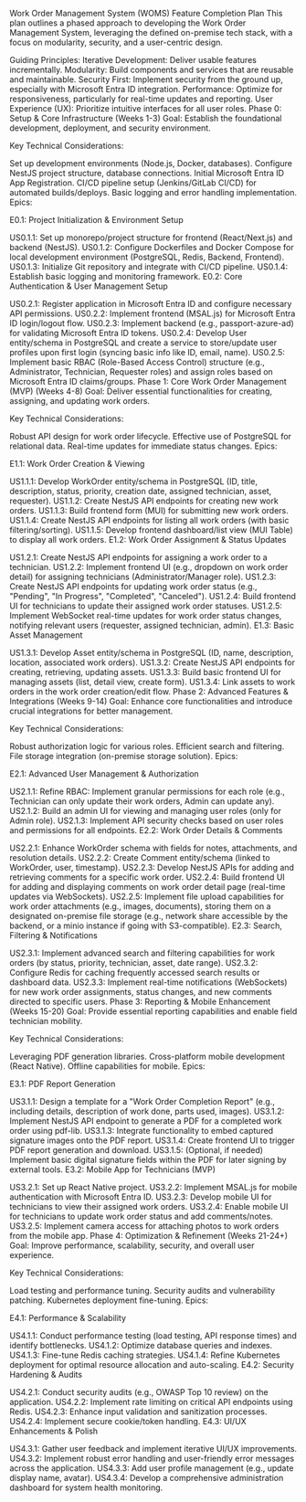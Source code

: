 Work Order Management System (WOMS) Feature Completion Plan
This plan outlines a phased approach to developing the Work Order Management System, leveraging the defined on-premise tech stack, with a focus on modularity, security, and a user-centric design.

Guiding Principles:
Iterative Development: Deliver usable features incrementally.
Modularity: Build components and services that are reusable and maintainable.
Security First: Implement security from the ground up, especially with Microsoft Entra ID integration.
Performance: Optimize for responsiveness, particularly for real-time updates and reporting.
User Experience (UX): Prioritize intuitive interfaces for all user roles.
Phase 0: Setup & Core Infrastructure (Weeks 1-3)
Goal: Establish the foundational development, deployment, and security environment.

Key Technical Considerations:

Set up development environments (Node.js, Docker, databases).
Configure NestJS project structure, database connections.
Initial Microsoft Entra ID App Registration.
CI/CD pipeline setup (Jenkins/GitLab CI/CD) for automated builds/deploys.
Basic logging and error handling implementation.
Epics:

E0.1: Project Initialization & Environment Setup

US0.1.1: Set up monorepo/project structure for frontend (React/Next.js) and backend (NestJS).
US0.1.2: Configure Dockerfiles and Docker Compose for local development environment (PostgreSQL, Redis, Backend, Frontend).
US0.1.3: Initialize Git repository and integrate with CI/CD pipeline.
US0.1.4: Establish basic logging and monitoring framework.
E0.2: Core Authentication & User Management Setup

US0.2.1: Register application in Microsoft Entra ID and configure necessary API permissions.
US0.2.2: Implement frontend (MSAL.js) for Microsoft Entra ID login/logout flow.
US0.2.3: Implement backend (e.g., passport-azure-ad) for validating Microsoft Entra ID tokens.
US0.2.4: Develop User entity/schema in PostgreSQL and create a service to store/update user profiles upon first login (syncing basic info like ID, email, name).
US0.2.5: Implement basic RBAC (Role-Based Access Control) structure (e.g., Administrator, Technician, Requester roles) and assign roles based on Microsoft Entra ID claims/groups.
Phase 1: Core Work Order Management (MVP) (Weeks 4-8)
Goal: Deliver essential functionalities for creating, assigning, and updating work orders.

Key Technical Considerations:

Robust API design for work order lifecycle.
Effective use of PostgreSQL for relational data.
Real-time updates for immediate status changes.
Epics:

E1.1: Work Order Creation & Viewing

US1.1.1: Develop WorkOrder entity/schema in PostgreSQL (ID, title, description, status, priority, creation date, assigned technician, asset, requester).
US1.1.2: Create NestJS API endpoints for creating new work orders.
US1.1.3: Build frontend form (MUI) for submitting new work orders.
US1.1.4: Create NestJS API endpoints for listing all work orders (with basic filtering/sorting).
US1.1.5: Develop frontend dashboard/list view (MUI Table) to display all work orders.
E1.2: Work Order Assignment & Status Updates

US1.2.1: Create NestJS API endpoints for assigning a work order to a technician.
US1.2.2: Implement frontend UI (e.g., dropdown on work order detail) for assigning technicians (Administrator/Manager role).
US1.2.3: Create NestJS API endpoints for updating work order status (e.g., "Pending", "In Progress", "Completed", "Canceled").
US1.2.4: Build frontend UI for technicians to update their assigned work order statuses.
US1.2.5: Implement WebSocket real-time updates for work order status changes, notifying relevant users (requester, assigned technician, admin).
E1.3: Basic Asset Management

US1.3.1: Develop Asset entity/schema in PostgreSQL (ID, name, description, location, associated work orders).
US1.3.2: Create NestJS API endpoints for creating, retrieving, updating assets.
US1.3.3: Build basic frontend UI for managing assets (list, detail view, create form).
US1.3.4: Link assets to work orders in the work order creation/edit flow.
Phase 2: Advanced Features & Integrations (Weeks 9-14)
Goal: Enhance core functionalities and introduce crucial integrations for better management.

Key Technical Considerations:

Robust authorization logic for various roles.
Efficient search and filtering.
File storage integration (on-premise storage solution).
Epics:

E2.1: Advanced User Management & Authorization

US2.1.1: Refine RBAC: Implement granular permissions for each role (e.g., Technician can only update their work orders, Admin can update any).
US2.1.2: Build an admin UI for viewing and managing user roles (only for Admin role).
US2.1.3: Implement API security checks based on user roles and permissions for all endpoints.
E2.2: Work Order Details & Comments

US2.2.1: Enhance WorkOrder schema with fields for notes, attachments, and resolution details.
US2.2.2: Create Comment entity/schema (linked to WorkOrder, user, timestamp).
US2.2.3: Develop NestJS APIs for adding and retrieving comments for a specific work order.
US2.2.4: Build frontend UI for adding and displaying comments on work order detail page (real-time updates via WebSockets).
US2.2.5: Implement file upload capabilities for work order attachments (e.g., images, documents), storing them on a designated on-premise file storage (e.g., network share accessible by the backend, or a minio instance if going with S3-compatible).
E2.3: Search, Filtering & Notifications

US2.3.1: Implement advanced search and filtering capabilities for work orders (by status, priority, technician, asset, date range).
US2.3.2: Configure Redis for caching frequently accessed search results or dashboard data.
US2.3.3: Implement real-time notifications (WebSockets) for new work order assignments, status changes, and new comments directed to specific users.
Phase 3: Reporting & Mobile Enhancement (Weeks 15-20)
Goal: Provide essential reporting capabilities and enable field technician mobility.

Key Technical Considerations:

Leveraging PDF generation libraries.
Cross-platform mobile development (React Native).
Offline capabilities for mobile.
Epics:

E3.1: PDF Report Generation

US3.1.1: Design a template for a "Work Order Completion Report" (e.g., including details, description of work done, parts used, images).
US3.1.2: Implement NestJS API endpoint to generate a PDF for a completed work order using pdf-lib.
US3.1.3: Integrate functionality to embed captured signature images onto the PDF report.
US3.1.4: Create frontend UI to trigger PDF report generation and download.
US3.1.5: (Optional, if needed) Implement basic digital signature fields within the PDF for later signing by external tools.
E3.2: Mobile App for Technicians (MVP)

US3.2.1: Set up React Native project.
US3.2.2: Implement MSAL.js for mobile authentication with Microsoft Entra ID.
US3.2.3: Develop mobile UI for technicians to view their assigned work orders.
US3.2.4: Enable mobile UI for technicians to update work order status and add comments/notes.
US3.2.5: Implement camera access for attaching photos to work orders from the mobile app.
Phase 4: Optimization & Refinement (Weeks 21-24+)
Goal: Improve performance, scalability, security, and overall user experience.

Key Technical Considerations:

Load testing and performance tuning.
Security audits and vulnerability patching.
Kubernetes deployment fine-tuning.
Epics:

E4.1: Performance & Scalability

US4.1.1: Conduct performance testing (load testing, API response times) and identify bottlenecks.
US4.1.2: Optimize database queries and indexes.
US4.1.3: Fine-tune Redis caching strategies.
US4.1.4: Refine Kubernetes deployment for optimal resource allocation and auto-scaling.
E4.2: Security Hardening & Audits

US4.2.1: Conduct security audits (e.g., OWASP Top 10 review) on the application.
US4.2.2: Implement rate limiting on critical API endpoints using Redis.
US4.2.3: Enhance input validation and sanitization processes.
US4.2.4: Implement secure cookie/token handling.
E4.3: UI/UX Enhancements & Polish

US4.3.1: Gather user feedback and implement iterative UI/UX improvements.
US4.3.2: Implement robust error handling and user-friendly error messages across the application.
US4.3.3: Add user profile management (e.g., update display name, avatar).
US4.3.4: Develop a comprehensive administration dashboard for system health monitoring.